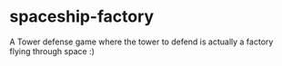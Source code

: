 # spaceship-factory
A Tower defense game where the tower to defend is actually a factory flying through space :)
